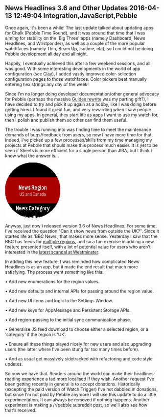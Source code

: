News Headlines 3.6 and Other Updates
2016-04-13 12:49:04
Integration,JavaScript,Pebble
---

Once again, it's been a while! The last update talked about updating apps for Chalk (Pebble Time Round), and it was around that time that I was aiming for stability on the 'Big Three' apps (namely Dashboard, News Headlines, and Wristponder), as well as a couple of the more popular watchfaces (namely Thin, Beam Up, Isotime, etc), so I could not be doing Pebble development all day and all night.

Happily, I eventually achieved this after a few weekend sessions, and all was good. With some interesting developments in the world of app configuration (see <a href="https://github.com/pebble/clay">Clay</a>), I added vastly improved color-selection configuration pages to those watchfaces. Color pickers beat manually entering hex strings any day of the week!

Since I'm no longer doing developer documentation/other general advocacy for Pebble (perhaps the massive <a href="https://developer.pebble.com/blog/2016/03/09/Dont-Panic-We-Are-Here-To-Guide-You/">Guides rewrite</a> was my parting gift?), I have decided to try and pick it up again as a hobby, like I was doing before getting hired. I found it great fun, and very rewarding when I saw people using my apps. In general, they start life as apps I want to use my watch for, then I polish and publish them so other can find them useful.

The trouble I was running into was finding time to meet the maintenance demands of bugs/feedback from users, so now I have more time for that. Indeed, I've picked up a few processes/skills from my time managing my projects at Pebble that should make this process much easier. It is yet to be seen if Sheets is more efficient for a single person than JIRA, but I think I know what the answer is...

![](/assets/import/media/2016/04/region.png)

Anyway, just now I released version 3.6 of News Headlines. For some time, I've received the question "Can it show news from outside the UK?". Since it started life as 'BBC News', that makes more sense. Yesterday I saw that the BBC has feeds for <a href="http://www.bbc.co.uk/news/10628494">multiple regions</a>, and so a fun exercise in adding a new feature presented itself, with a lot of potential value for users who aren't interested in the <a href="http://www.bbc.co.uk/news/uk-politics-35994283">latest scandal at Westminster</a>.

In adding this new feature, I was reminded how complicated News Headlines is as an app, but it made the end result that much more satisfying. The process went something like this:

• Add new enumerations for the region values.

• Add new defaults and internal APIs for passing around the region value.

• Add new UI items and logic to the Settings Window.

• Add new keys for AppMessage and Persistent Storage APIs.

• Add region-passing to the initial sync communication phase.

• Generalise JS feed download to choose either a selected region, or a 'category' if the region is 'UK'.

• Ensure all these things played nicely for new users and also upgrading users (the latter where I've been stung far too many times before).

• And as usual get massively sidetracked with refactoring and code style updates.

So now we have that. Readers around the world can make their headlines-reading experience a tad more localised if they wish. Another request I've been getting recently in general is to accept donations. Historically (excepting the paid version of Watch Trigger) I've not dabbled in donations, but since I'm not paid by Pebble anymore I will use this update to do a little experimentation. It can always be removed if nothing happens. Another experiment is making a /r/pebble subreddit post, so we'll also see how that's received.
